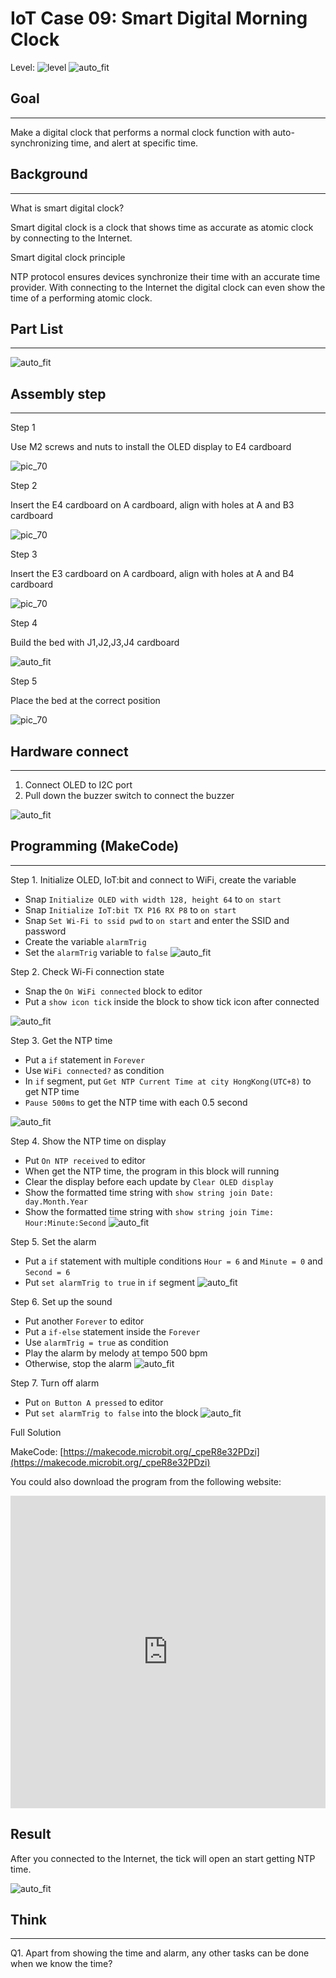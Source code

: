 # IoT Case 09: Smart Digital Morning Clock

Level: ![level](images/level3.png)
![auto_fit](images/Case9/intro.png)<P>

## Goal
<HR>

Make a digital clock that performs a normal clock function with auto-synchronizing time, and alert at specific time.<BR><P>

## Background
<HR>

<span id="subtitle">What is smart digital clock?</span><BR><P>
Smart digital clock is a clock that shows time as accurate as atomic clock by connecting to the Internet.<BR><P>
<span id="subtitle">Smart digital clock principle</span><BR><P>
NTP protocol ensures devices synchronize their time with an accurate time provider. With connecting to the Internet the digital clock can even show the time of a performing atomic clock.<BR><P>


## Part List
<HR>

![auto_fit](images/Case9/Case9_parts.png)<P>

## Assembly step
<HR>
<span id="subtitle">Step 1</span><BR><P>
Use M2 screws and nuts to install the OLED display to E4 cardboard<BR><P>

![pic_70](images/Case9/Case9_ass1.png)<P>
<span id="subtitle">Step 2</span><BR><P>
Insert the E4 cardboard on A cardboard, align with holes at A and B3 cardboard<BR><P>
	
![pic_70](images/Case9/Case9_ass2.png)<P>
<span id="subtitle">Step 3</span><BR><P>
Insert the E3 cardboard on A cardboard, align with holes at A and B4 cardboard<BR><P>
	
![pic_70](images/Case9/Case9_ass3.png)<P>
<span id="subtitle">Step 4</span><BR><P>
Build the bed with J1,J2,J3,J4 cardboard<BR><P>
	
![auto_fit](images/Case9/Case9_ass4.png)<P>

<span id="subtitle">Step 5</span><BR><P>
Place the bed at the correct position<BR><P>
	
![pic_70](images/Case9/Case9_ass5.png)<P>

## Hardware connect
<HR>

1. Connect OLED to I2C port
2. Pull down the buzzer switch to connect the buzzer


![auto_fit](images/Case9/Case9_hardware.png)<P>

## Programming (MakeCode)
<HR>

<span id="subtitle">Step 1. Initialize OLED, IoT:bit and connect to WiFi, create the variable
* Snap `Initialize OLED with width 128, height 64` to `on start`
* Snap `Initialize IoT:bit TX P16 RX P8` to `on start`
* Snap `Set Wi-Fi to ssid pwd` to `on start` and enter the SSID and password
* Create the variable `alarmTrig`
* Set the `alarmTrig` variable to `false`
![auto_fit](images/Case9/Case9_p1.png)<P>

<span id="subtitle">Step 2. Check Wi-Fi connection state</span><BR><P>
* Snap the `On WiFi connected` block to editor
* Put a `show icon tick` inside the block to show tick icon after connected

![auto_fit](images/Case9/Case9_p2.png)<P>

<span id="subtitle">Step 3. Get the NTP time</span><BR><P>
* Put a `if` statement in `Forever`
* Use `WiFi connected?` as condition
* In `if` segment, put `Get NTP Current Time at city HongKong(UTC+8)` to get NTP time
* `Pause 500ms` to get the NTP time with each 0.5 second

![auto_fit](images/Case9/Case9_p3.png)<P>

<span id="subtitle">Step 4. Show the NTP time on display</span><BR><P>
* Put `On NTP received` to editor
* When get the NTP time, the program in this block will running
* Clear the display before each update by `Clear OLED display`
* Show the formatted time string with `show string join Date: day.Month.Year`
*  Show the formatted time string with `show string join Time: Hour:Minute:Second`
![auto_fit](images/Case9/Case9_p4.png)<P>

<span id="subtitle">Step 5. Set the alarm</span><BR><P>
* Put a `if` statement with multiple conditions `Hour = 6` and `Minute = 0` and `Second = 6`
* Put `set alarmTrig to true` in `if` segment
![auto_fit](images/Case9/Case9_p5.png)<P>

<span id="subtitle">Step 6. Set up the sound</span><BR><P>
* Put another `Forever` to editor
* Put a `if-else` statement inside the `Forever`
* Use `alarmTrig = true` as condition
* Play the alarm by melody at tempo 500 bpm
* Otherwise, stop the alarm
![auto_fit](images/Case9/Case9_p6.png)<P>

<span id="subtitle">Step 7. Turn off alarm</span><BR><P>
* Put `on Button A pressed` to editor
* Put `set alarmTrig to false` into the block
![auto_fit](images/Case9/Case9_p7.png)<P>


<span id="subtitle">Full Solution<BR><P>
MakeCode: [https://makecode.microbit.org/_cpeR8e32PDzi](https://makecode.microbit.org/_cpeR8e32PDzi)<BR><P>
You could also download the program from the following website:<BR>
<iframe src="https://makecode.microbit.org/#pub:_cpeR8e32PDzi
" width="100%" height="500" frameborder="0"></iframe>

## Result
After you connected to the Internet, the tick will open an start getting NTP time.<BR><P>
![auto_fit](images/Case9/Case9_result.png)<P>

 

## Think
<HR>

Q1. Apart from showing the time and alarm, any other tasks can be done when we know the time?<BR><P>

